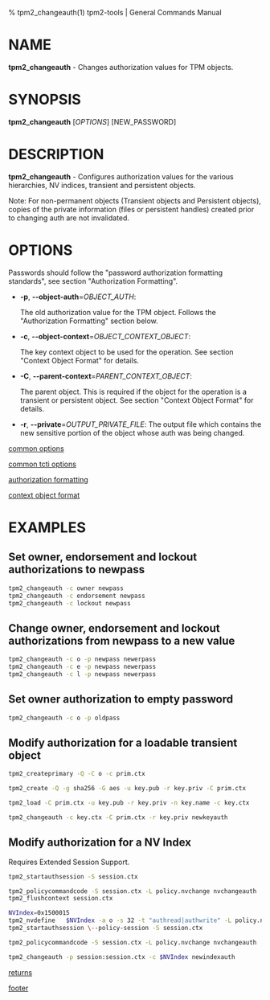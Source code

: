 % tpm2_changeauth(1) tpm2-tools | General Commands Manual

# NAME

**tpm2_changeauth** - Changes authorization values for TPM objects.

# SYNOPSIS

**tpm2_changeauth** [*OPTIONS*] [NEW\_PASSWORD]

# DESCRIPTION

**tpm2_changeauth** - Configures authorization values for the various hierarchies,
NV indices, transient and persistent objects.

Note: For non-permanent objects (Transient objects and Persistent objects),
copies of the private information (files or persistent handles) created prior
to changing auth are not invalidated.

# OPTIONS

Passwords should follow the "password authorization formatting standards",
see section "Authorization Formatting".

  * **-p**, **\--object-auth**=_OBJECT\_AUTH_:

    The old authorization value for the TPM object. Follows the "Authorization Formatting"
    section below.

  * **-c**, **\--object-context**=_OBJECT\_CONTEXT\_OBJECT_:

    The key context object to be used for the operation.
    See section "Context Object Format" for details.

  * **-C**, **\--parent-context**=_PARENT\_CONTEXT\_OBJECT_:

    The parent object. This is required if the object for the operation is a
    transient or persistent object.
    See section "Context Object Format" for details.

  * **-r**, **\--private**=_OUTPUT\_PRIVATE\_FILE_:
    The output file which contains the new sensitive portion of the object whose auth was being changed.

[common options](common/options.md)

[common tcti options](common/tcti.md)

[authorization formatting](common/authorizations.md)

[context object format](common/ctxobj.md)

# EXAMPLES

## Set owner, endorsement and lockout authorizations to newpass
```bash
tpm2_changeauth -c owner newpass
tpm2_changeauth -c endorsement newpass
tpm2_changeauth -c lockout newpass
```

## Change owner, endorsement and lockout authorizations from newpass to a new value
```bash
tpm2_changeauth -c o -p newpass newerpass
tpm2_changeauth -c e -p newpass newerpass
tpm2_changeauth -c l -p newpass newerpass
```

## Set owner authorization to empty password
```bash
tpm2_changeauth -c o -p oldpass
```

## Modify authorization for a loadable transient object
```bash
tpm2_createprimary -Q -C o -c prim.ctx

tpm2_create -Q -g sha256 -G aes -u key.pub -r key.priv -C prim.ctx

tpm2_load -C prim.ctx -u key.pub -r key.priv -n key.name -c key.ctx

tpm2_changeauth -c key.ctx -C prim.ctx -r key.priv newkeyauth
```

## Modify authorization for a NV Index

Requires Extended Session Support.

```bash
tpm2_startauthsession -S session.ctx

tpm2_policycommandcode -S session.ctx -L policy.nvchange nvchangeauth
tpm2_flushcontext session.ctx

NVIndex=0x1500015
tpm2_nvdefine   $NVIndex -a o -s 32 -t "authread|authwrite" -L policy.nvchange
tpm2_startauthsession \--policy-session -S session.ctx

tpm2_policycommandcode -S session.ctx -L policy.nvchange nvchangeauth

tpm2_changeauth -p session:session.ctx -c $NVIndex newindexauth
```

[returns](common/returns.md)

[footer](common/footer.md)
